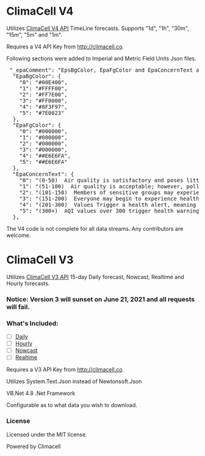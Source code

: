 # ClimaCell V4 #

Utilizes [ClimaCell V4 API](https://developer.climacell.co/) TimeLine forecasts.  Supports "1d", "1h", "30m", "15m", "5m" and "1m".

Requires a V4 API Key from http://climacell.co.

Following sections were added to Imperial and Metric Field Units Json files.

<pre>
 "_epaComment": "EpsBgColor, EpaFgColor and EpaConcernText added to enhance AQI data response.",
  "EpaBgColor": {
    "0": "#00E400",
    "1": "#FFFF00",
    "2": "#FF7E00",
    "3": "#FF0000",
    "4": "#8F3F97",
    "5": "#7E0023"
  },
  "EpaFgColor": {
    "0": "#000000",
    "1": "#000000",
    "2": "#000000",
    "3": "#000000",
    "4": "##E6E6FA",
    "5": "##E6E6FA"
  },
  "EpaConcernText": {
    "0": "(0-50)  Air quality is satisfactory and poses little or no health risk.",
    "1": "(51-100)  Air quality is acceptable; however, pollution in this range may pose\n a moderate health concern for a very small number of individuals. People\n who are unusually sensitive to ozone or particle pollution may experience\n respiratory symptoms.",
    "2": "(101-150)  Members of sensitive groups may experience health effects, but the\n general public is unlikely to be affected.",
    "3": "(151-200)  Everyone may begin to experience health effects but members of sensitive\n groups may experience more serious health effects.",
    "4": "(201-300)  Values Trigger a health alert, meaning everyone may experience more\n serious health effects.",
    "5": "(300+)  AQI values over 300 trigger health warnings of emergency conditions. The\n entire population is even more likely to be affected by serious health\n effects."
  },
</pre>

The V4 code is not complete for all data streams.  Any contributors are welcome.

# ClimaCell V3 #
Utilizes [ClimaCell V3 API](https://developer.climacell.co/) 15-day Daily forecast, Nowcast, Realtime and Hourly forecasts.

### Notice: Version 3 will sunset on June 21, 2021 and all requests will fail. ###

### What's Included: ###
- [ ] [Daily](https://developer.climacell.co/v3/reference#get-daily)
- [ ] [Hourly](https://developer.climacell.co/v3/reference#get-hourly)
- [ ] [Nowcast](https://developer.climacell.co/v3/reference#get-nowcast)
- [ ] [Realtime](https://developer.climacell.co/v3/reference#get-realtime)

Requires a V3 API Key from http://climacell.co.

Utilizes System.Text.Json instead of Newtonsoft.Json

VB.Net 4.8 .Net Framework

Configurable as to what data you wish to download.

### License ###
Licensed under the MIT license.

Powered by Climacell

